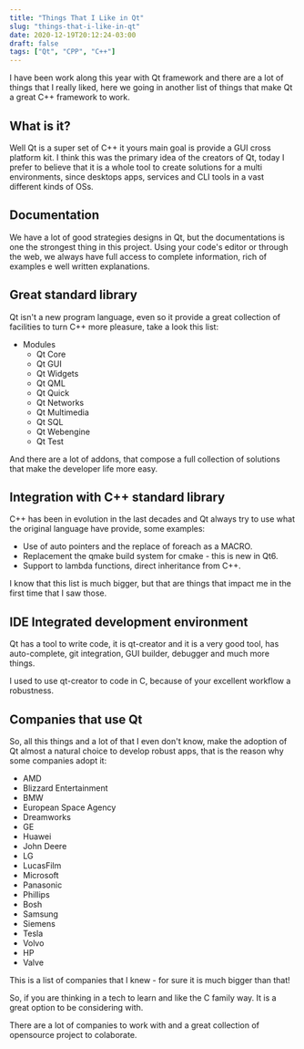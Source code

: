 ```yaml
---
title: "Things That I Like in Qt"
slug: "things-that-i-like-in-qt"
date: 2020-12-19T20:12:24-03:00
draft: false
tags: ["Qt", "CPP", "C++"]
---
```


I have been work along this year with Qt framework and there are a lot of things that I really liked, here we going in another list of things that make Qt a great C++ framework to work.

## What is it?
Well Qt is a super set of C++ it yours main goal is provide a GUI cross platform kit. I think this was the primary idea of the creators of Qt, today I prefer to believe that it is a whole tool to create solutions for a multi environments, since desktops apps, services and CLI tools in a vast different kinds of OSs.

## Documentation
We have a lot of good strategies designs in Qt, but the documentations is one the strongest thing in this project. Using your code's editor or through the web, we always have full access to complete information, rich of examples e well written explanations.

## Great standard library
Qt isn't a new program language, even so it provide a great collection of facilities to turn C++ more pleasure, take a look this list:

* Modules
  * Qt Core
  * Qt GUI
  * Qt Widgets
  * Qt QML
  * Qt Quick
  * Qt Networks
  * Qt Multimedia
  * Qt SQL
  * Qt Webengine
  * Qt Test
  
And there are a lot of addons, that compose a full collection of solutions that make the developer life more easy.

## Integration with C++ standard library
C++ has been in evolution in the last decades and Qt always try to use what the original language have provide, some examples:

* Use of auto pointers and the replace of foreach as a MACRO.
* Replacement the qmake build system for cmake - this is new in Qt6.
* Support to lambda functions, direct inheritance from C++.

I know that this list is much bigger, but that are things that impact me in the first time that I saw those.

## IDE Integrated development environment
Qt has a tool to write code, it is qt-creator and it is a very good tool, has auto-complete, git integration, GUI builder, debugger and much more things.

I used to use qt-creator to code in C, because of your excellent workflow a robustness.

## Companies that use Qt
So, all this things and a lot of that I even don't know, make the adoption of Qt almost a natural choice to develop robust apps, that is the reason why some companies adopt it:

* AMD
* Blizzard Entertainment
* BMW
* European Space Agency
* Dreamworks
* GE
* Huawei
* John Deere
* LG
* LucasFilm
* Microsoft
* Panasonic
* Phillips
* Bosh
* Samsung
* Siemens
* Tesla
* Volvo
* HP
* Valve

This is a list of companies that I knew - for sure it is much bigger than that!

So, if you are thinking in a tech to learn and like the C family way. It is a great option to be considering with.

There are a lot of companies to work with and a great collection of opensource project to colaborate.

